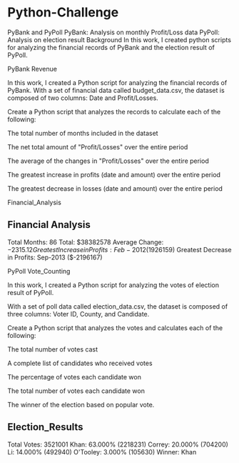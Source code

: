 # Python-Challenge
PyBank and PyPoll
PyBank: Analysis on monthly Profit/Loss data
PyPoll: Analysis on election result
Background
In this work, I created python scripts for analyzing the financial records of PyBank and the election result of PyPoll.

PyBank
Revenue

In this work, I created a Python script for analyzing the financial records of PyBank. With a set of financial data called budget_data.csv, the dataset is composed of two columns: Date and Profit/Losses.

Create a Python script that analyzes the records to calculate each of the following:

The total number of months included in the dataset

The net total amount of "Profit/Losses" over the entire period

The average of the changes in "Profit/Losses" over the entire period

The greatest increase in profits (date and amount) over the entire period

The greatest decrease in losses (date and amount) over the entire period

Financial_Analysis

Financial Analysis
----------------------
Total Months: 86
Total: $38382578
Average  Change: $-2315.12
Greatest Increase in Profits: Feb-2012 ($1926159)
Greatest Decrease in Profits: Sep-2013 ($-2196167)

PyPoll
Vote_Counting

In this work, I created a Python script for analyzing the votes of election result of PyPoll.

With a set of poll data called election_data.csv, the dataset is composed of three columns: Voter ID, County, and Candidate.

Create a Python script that analyzes the votes and calculates each of the following:

The total number of votes cast

A complete list of candidates who received votes

The percentage of votes each candidate won

The total number of votes each candidate won

The winner of the election based on popular vote.

Election_Results
----------------------
Total Votes: 3521001
Khan: 63.000% (2218231)
Correy: 20.000% (704200)
Li: 14.000% (492940)
O'Tooley: 3.000% (105630)
Winner: Khan
